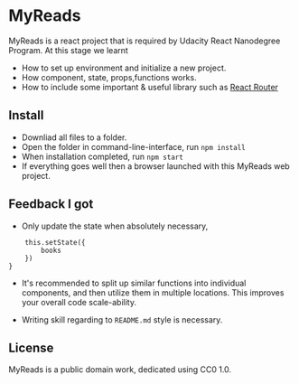# MyReads
MyReads is a react project that is required by Udacity React Nanodegree Program.
At this stage we learnt
 - How to set up environment and initialize a new project.
 - How component, state, props,functions works.
 - How to include some important & useful library such as [React Router](https://reacttraining.com/react-router/)

## Install
- Downliad all files to a folder.
- Open the folder in command-line-interface,  run ```npm install```
- When installation completed, run ```npm start```
- If everything goes well then a browser launched with this MyReads web project.

## Feedback I got
- Only update the state when absolutely necessary,
```if (this.state.results != books) {
    this.setState({
        books
    })
}
```

- It's recommended to split up similar functions into individual components, and then utilize them in multiple locations. This improves your overall code scale-ability.

- Writing skill regarding to ```README.md``` style is necessary.

## License

MyReads is a public domain work, dedicated using CC0 1.0.

